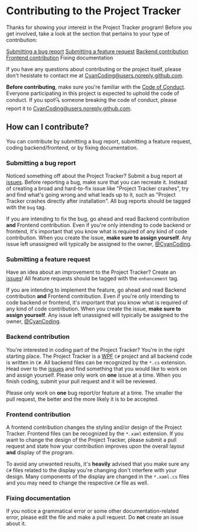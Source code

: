 # Contributing to the Project Tracker
Thanks for showing your interest in the Project Tracker program!
Before you get involved, take a look at the section that pertains
to your type of contribution:

[Submitting a bug report](https://github.com/CyanCoding/Project-Tracker/new/master#submitting-a-bug-report)
[Submitting a feature request](https://github.com/CyanCoding/Project-Tracker/new/master#submitting-a-bug-report)
[Backend contribution](https://github.com/CyanCoding/Project-Tracker/new/master#submitting-a-bug-report)
[Frontend contribution](https://github.com/CyanCoding/Project-Tracker/new/master#submitting-a-bug-report)
Fixing documentation

If you have any questions about contributing or the project itself,
please don't hesistate to contact me at CyanCoding@users.noreply.github.com.

**Before contributing**, make sure you're familiar with the [Code of Conduct](https://github.com/CyanCoding/Project-Tracker/blob/master/CODE_OF_CONDUCT.md).
Everyone participating in this project is expected to uphold the code of conduct.
If you spot:mag: someone breaking the code of conduct, please report it to CyanCoding@users.noreply.github.com.

## How can I contribute?
You can contribute by submitting a bug report, submitting a feature request, coding backend/frontend, or
by fixing documentation.

### Submitting a bug report
Noticed something off about the Project Tracker? Submit a bug report at
[issues](https://github.com/CyanCoding/Project-Tracker/issues). Before
reporting a bug, make sure that you can recreate it. Instead of creating
a broad and hard-to-fix issue like "Project Tracker crashes", try and find
what's going wrong and what leads up to it, such as "Project Tracker crashes
directly after installation". All bug reports should be tagged with the 
`bug` tag.

If you are intending to fix the bug, go ahead and read Backend contribution 
**and** Frontend contribution. Even if you're only intending to code backend
or frontend, it's important that you know what is required of any kind of
code contribution. When you create the issue, **make sure to assign yourself**. 
Any issue left unassigned will typically be assigned to the owner, [@CyanCoding](https://github.com/CyanCoding).

### Submitting a feature request
Have an idea about an improvement to the Project Tracker? Create an 
[issues](https://github.com/CyanCoding/Project-Tracker/issues)!
All feature requests should be tagged with the `enhancement` tag.


If you are intending to implement the feature, go ahead and read Backend contribution 
**and** Frontend contribution. Even if you're only intending to code backend
or frontend, it's important that you know what is required of any kind of
code contribution. When you create the issue, **make sure to assign yourself**. 
Any issue left unassigned will typically be assigned to the owner, [@CyanCoding](https://github.com/CyanCoding).

### Backend contribution
You're interested in coding part of the Project Tracker? You're in the right
starting place. The Project Tracker is a [WPF](https://docs.microsoft.com/en-us/dotnet/framework/wpf/)
`C#` project and all backend code is written in `C#`. All backend files
can be recognized by the `*.cs` extension.
Head over to the [issues](https://github.com/CyanCoding/Project-Tracker/issues)
and find something that you would like to work on and assign yourself.
Please only work on **one** issue at a time. 
When you finish coding, submit your pull request and it will be reviewed.

Please only work on **one** bug report/or feature at a time. The smaller the
pull request, the better and the more likely it is to be accepted.

### Frontend contribution
A frontend contribution changes the styling and/or design of the Project Tracker.
Frontend files can be recognized by the `*.xaml` extension. If you want to change
the design of the Project Tracker, please submit a pull request and state
how your contribution improves upon the overall layout **and** display
of the program.

To avoid any unwanted results, it's **heavily** advised that you make sure
any `C#` files related to the display you're changing don't interfere
with your design. Many components of the display are changed in the
`*.xaml.cs` files and you may need to change the respective `C#` file as well.

### Fixing documentation
If you notice a grammatical error or some other documentation-related
error, please edit the file and make a pull request. Do **not** create
an issue about it.
